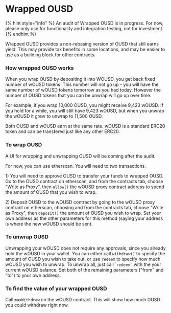 # Wrapped OUSD

{% hint style="info" %}
An audit of Wrapped OUSD is in progress. For now, please only use for  functionality and integration testing, not for investment.
{% endhint %}

Wrapped OUSD provides a non-rebasing version of OUSD that still earns yield. This may provide tax benefits in some locations, and may be easier to use as a building block for other contracts.

### How wrapped OUSD works

When you wrap OUSD by depositing it into WOUSD, you get back fixed number of wOUSD tokens. This number will not go up - you will have the same number of wOUSD tokens tomorrow as you had today. However the number of OUSD tokens that you can be unwrap will go up over time.

For example, if you wrap 10,000 OUSD, you might receive 9,423 wOUSD. If you hold for a while, you will still have 9,423 wOUSD, but when you unwrap the wOUSD it grew to unwrap to 11,500 OUSD.

Both OUSD and wOUSD earn at the same rate. wOUSD is a standard ERC20 token and can be transfered just like any other ERC20.

### To wrap OUSD

A UI for wrapping and unwrapping OUSD will be coming after the audit.

For now, you can use etherscan. You will need to two transactions.

1\) You will need to approve OUSD to transfer your funds to wrapped OUSD. Go to the OUSD contract on etherscan, and from the contracts tab, choose "Write as Proxy", then `allow()` the wOUSD proxy contract address to spend the amount of OUSD that you wish to wrap.

2\) Deposit OUSD to the wOUSD contract by going to the wOUSD proxy contract on etherscan, choosing  and from the contracts tab, choose "Write as Proxy", then `deposit()` the amount of OUSD you wish to wrap. Set your own address as the other parameters for this method (saying your address is where the new wOUSD should be sent.

### To unwrap OUSD

Unwrapping your wOUSD does not require any approvals, since you already hold the wOUSD in your wallet. You can either call `withdraw()` to specify the amount of OUSD you wish to take out, or use `redeem` to specify how much wOUSD you wish to unwrap. To unwrap all, just call \``` redeem` `` with the your current wOUSD balance. Set both of the remaining parameters ("from" and "to") to your own address.

### To find the value of your wrapped OUSD

&#x20;Call `maxWithdraw` on the wOUSD contract. This will show how much OUSD you could withdraw right now.
